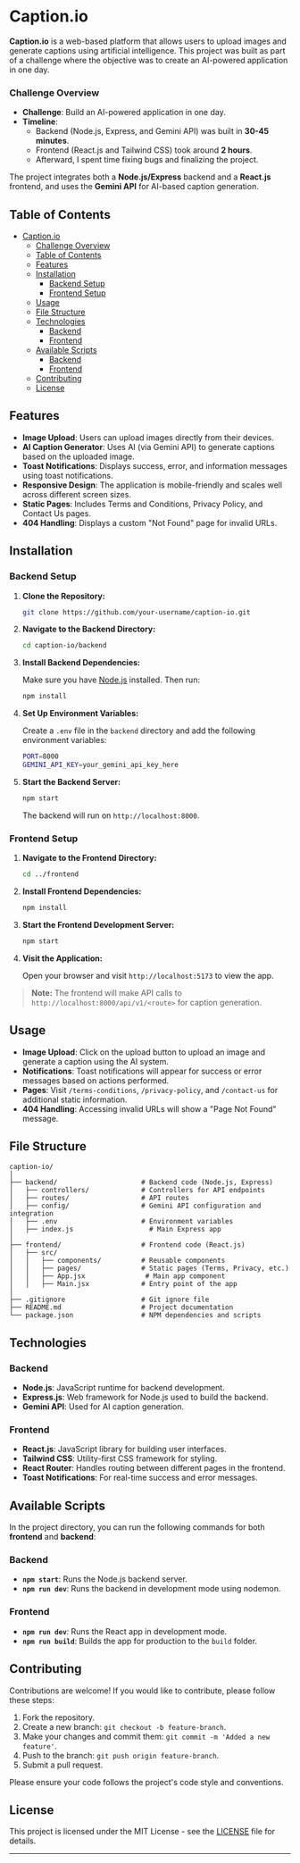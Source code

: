 # Caption.io

**Caption.io** is a web-based platform that allows users to upload images and generate captions using artificial intelligence. This project was built as part of a challenge where the objective was to create an AI-powered application in one day.

### Challenge Overview

- **Challenge**: Build an AI-powered application in one day.
- **Timeline**:
  - Backend (Node.js, Express, and Gemini API) was built in **30-45 minutes**.
  - Frontend (React.js and Tailwind CSS) took around **2 hours**.
  - Afterward, I spent time fixing bugs and finalizing the project.

The project integrates both a **Node.js/Express** backend and a **React.js** frontend, and uses the **Gemini API** for AI-based caption generation.

## Table of Contents

- [Caption.io](#captionio)
    - [Challenge Overview](#challenge-overview)
  - [Table of Contents](#table-of-contents)
  - [Features](#features)
  - [Installation](#installation)
    - [Backend Setup](#backend-setup)
    - [Frontend Setup](#frontend-setup)
  - [Usage](#usage)
  - [File Structure](#file-structure)
  - [Technologies](#technologies)
    - [Backend](#backend)
    - [Frontend](#frontend)
  - [Available Scripts](#available-scripts)
    - [Backend](#backend-1)
    - [Frontend](#frontend-1)
  - [Contributing](#contributing)
  - [License](#license)

## Features

- **Image Upload**: Users can upload images directly from their devices.
- **AI Caption Generator**: Uses AI (via Gemini API) to generate captions based on the uploaded image.
- **Toast Notifications**: Displays success, error, and information messages using toast notifications.
- **Responsive Design**: The application is mobile-friendly and scales well across different screen sizes.
- **Static Pages**: Includes Terms and Conditions, Privacy Policy, and Contact Us pages.
- **404 Handling**: Displays a custom "Not Found" page for invalid URLs.

## Installation

### Backend Setup

1. **Clone the Repository:**

   ```bash
   git clone https://github.com/your-username/caption-io.git
   ```

2. **Navigate to the Backend Directory:**

   ```bash
   cd caption-io/backend
   ```

3. **Install Backend Dependencies:**

   Make sure you have [Node.js](https://nodejs.org/) installed. Then run:

   ```bash
   npm install
   ```

4. **Set Up Environment Variables:**

   Create a `.env` file in the `backend` directory and add the following environment variables:

   ```bash
   PORT=8000
   GEMINI_API_KEY=your_gemini_api_key_here
   ```

5. **Start the Backend Server:**

   ```bash
   npm start
   ```

   The backend will run on `http://localhost:8000`.

### Frontend Setup

1. **Navigate to the Frontend Directory:**

   ```bash
   cd ../frontend
   ```

2. **Install Frontend Dependencies:**

   ```bash
   npm install
   ```

3. **Start the Frontend Development Server:**

   ```bash
   npm start
   ```

4. **Visit the Application:**

   Open your browser and visit `http://localhost:5173` to view the app.

> **Note:** The frontend will make API calls to `http://localhost:8000/api/v1/<route>` for caption generation.

## Usage

- **Image Upload**: Click on the upload button to upload an image and generate a caption using the AI system.
- **Notifications**: Toast notifications will appear for success or error messages based on actions performed.
- **Pages**: Visit `/terms-conditions`, `/privacy-policy`, and `/contact-us` for additional static information.
- **404 Handling**: Accessing invalid URLs will show a "Page Not Found" message.

## File Structure

```
caption-io/
│
├── backend/                     # Backend code (Node.js, Express)
│   ├── controllers/             # Controllers for API endpoints
│   ├── routes/                  # API routes
│   ├── config/                  # Gemini API configuration and integration
│   ├── .env                     # Environment variables
│   ├── index.js                   # Main Express app
│
├── frontend/                    # Frontend code (React.js)
│   ├── src/
│   │   ├── components/          # Reusable components
│   │   ├── pages/               # Static pages (Terms, Privacy, etc.)
│   │   ├── App.jsx               # Main app component
│   │   ├── Main.jsx             # Entry point of the app
│
├── .gitignore                   # Git ignore file
├── README.md                    # Project documentation
└── package.json                 # NPM dependencies and scripts
```

## Technologies

### Backend

- **Node.js**: JavaScript runtime for backend development.
- **Express.js**: Web framework for Node.js used to build the backend.
- **Gemini API**: Used for AI caption generation.

### Frontend

- **React.js**: JavaScript library for building user interfaces.
- **Tailwind CSS**: Utility-first CSS framework for styling.
- **React Router**: Handles routing between different pages in the frontend.
- **Toast Notifications**: For real-time success and error messages.

## Available Scripts

In the project directory, you can run the following commands for both **frontend** and **backend**:

### Backend

- **`npm start`**: Runs the Node.js backend server.
- **`npm run dev`**: Runs the backend in development mode using nodemon.

### Frontend

- **`npm run dev`**: Runs the React app in development mode.
- **`npm run build`**: Builds the app for production to the `build` folder.

## Contributing

Contributions are welcome! If you would like to contribute, please follow these steps:

1. Fork the repository.
2. Create a new branch: `git checkout -b feature-branch`.
3. Make your changes and commit them: `git commit -m 'Added a new feature'`.
4. Push to the branch: `git push origin feature-branch`.
5. Submit a pull request.

Please ensure your code follows the project's code style and conventions.

## License

This project is licensed under the MIT License - see the [LICENSE](LICENSE) file for details.

---
